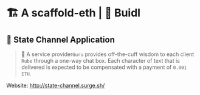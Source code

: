 # 🏗  A scaffold-eth | 🏰 Buidl

## 🚩 State Channel Application

> 🧙 A service provider`Guru` provides off-the-cuff wisdom to each client `Rube` through a one-way chat box. Each character of text that is delivered is expected to be compensated with a payment of `0.001 ETH`.

Website: http://state-channel.surge.sh/
